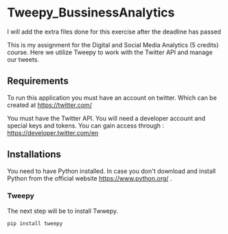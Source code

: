 # Tweepy_BussinessAnalytics

I will add the extra files done for this exercise after the deadline has passed

This is my assignment for the Digital and Social Media Analytics (5 credits) course.
Here we utilize Tweepy to work with the Twitter API and manage our tweets. 


## Requirements
To run this application you must have an account on twitter. Which can be created at https://twitter.com/

You must have the Twitter API. You will need a developer account and special keys and tokens.
You can gain access through : https://developer.twitter.com/en

## Installations
You need to have Python installed. In case you don't download and install Python from the official website https://www.python.org/ .

### Tweepy
The next step will be to install Twwepy.

```
pip install tweepy
```
